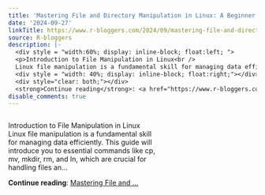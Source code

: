 ```yaml
---
title: 'Mastering File and Directory Manipulation in Linux: A Beginner’s Guide'
date: '2024-09-27'
linkTitle: https://www.r-bloggers.com/2024/09/mastering-file-and-directory-manipulation-in-linux-a-beginners-guide/
source: R-bloggers
description: |-
  <div style = "width:60%; display: inline-block; float:left; ">
  <p>Introduction to File Manipulation in Linux<br />
  Linux file manipulation is a fundamental skill for managing data efficiently. This guide will introduce you to essential commands like cp, mv, mkdir, rm, and ln, which are crucial for handling files an...</p></div>
  <div style = "width: 40%; display: inline-block; float:right;"></div>
  <div style="clear: both;"></div>
  <strong>Continue reading</strong>: <a href="https://www.r-bloggers.com/2024/09/mastering-file-and-directory-manipulation-in-linux-a-beginners-guide/">Mastering File and ...
disable_comments: true
---
```

<div style = "width:60%; display: inline-block; float:left; ">
<p>Introduction to File Manipulation in Linux<br />
Linux file manipulation is a fundamental skill for managing data efficiently. This guide will introduce you to essential commands like cp, mv, mkdir, rm, and ln, which are crucial for handling files an...</p></div>
<div style = "width: 40%; display: inline-block; float:right;"></div>
<div style="clear: both;"></div>
<strong>Continue reading</strong>: <a href="https://www.r-bloggers.com/2024/09/mastering-file-and-directory-manipulation-in-linux-a-beginners-guide/">Mastering File and ...